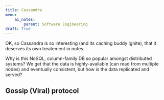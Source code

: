 ```yaml
---
title: Cassandra
menu:
    ai_notes:
        parent: Software Engineering
draft: True
---
```

OK, so Cassandra is so interesting (and its caching buddy Ignite), that it deserves
its own treatement in notes.

Why is this NoSQL, column-family DB so popular amongst distributed systems? We get 
that the data is highly-available (can read from multiple nodes) and eventually consistent,
but how is the data replicated and served?

## Gossip (Viral) protocol


